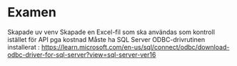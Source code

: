 # Examen

Skapade uv venv
Skapade en Excel-fil som ska användas som kontroll istället för API pga kostnad
Måste ha SQL Server ODBC-drivrutinen installerat : https://learn.microsoft.com/en-us/sql/connect/odbc/download-odbc-driver-for-sql-server?view=sql-server-ver16
 
